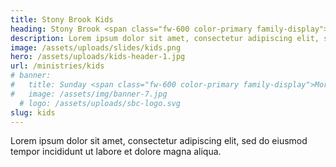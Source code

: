 ```yaml
---
title: Stony Brook Kids
heading: Stony Brook <span class="fw-600 color-primary family-display">Kids</span>
description: Lorem ipsum dolor sit amet, consectetur adipiscing elit, sed do eiusmod tempor incididunt ut labore et dolore magna aliqua.
image: /assets/uploads/slides/kids.png
hero: /assets/uploads/kids-header-1.jpg
url: /ministries/kids
# banner:
#   title: Sunday <span class="fw-600 color-primary family-display">Mornings</span>
#   image: /assets/img/banner-7.jpg
  # logo: /assets/uploads/sbc-logo.svg
slug: kids
---
```


Lorem ipsum dolor sit amet, consectetur adipiscing elit, sed do eiusmod tempor incididunt ut labore et dolore magna aliqua.